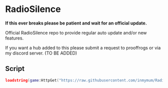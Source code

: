 # RadioSilence
**If this ever breaks please be patient and wait for an official update.**
  
Official RadioSilence repo to provide regular auto update and/or new features. 
  
If you want a hub added to this please submit a request to prooffrogs or via my discord server. (TO BE ADDED) 

Script
-
```lua
loadstring(game:HttpGet("https://raw.githubusercontent.com/inmymum/RadioSilence/main/Releases/V1/main.lua"))()

